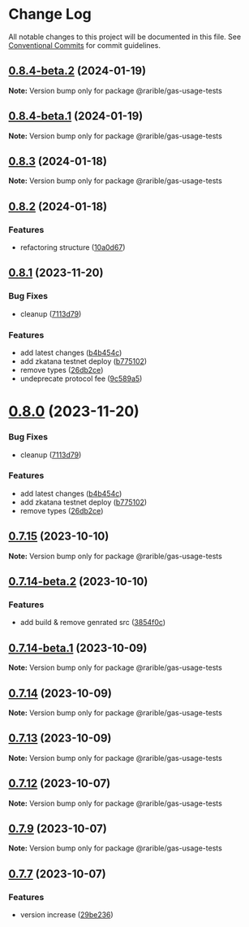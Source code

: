 # Change Log

All notable changes to this project will be documented in this file.
See [Conventional Commits](https://conventionalcommits.org) for commit guidelines.

## [0.8.4-beta.2](https://github.com/rarible/protocol-contracts/compare/v0.8.4-beta.1...v0.8.4-beta.2) (2024-01-19)

**Note:** Version bump only for package @rarible/gas-usage-tests

## [0.8.4-beta.1](https://github.com/rarible/protocol-contracts/compare/v0.8.3...v0.8.4-beta.1) (2024-01-19)

**Note:** Version bump only for package @rarible/gas-usage-tests

## [0.8.3](https://github.com/rarible/protocol-contracts/compare/v0.8.2...v0.8.3) (2024-01-18)

**Note:** Version bump only for package @rarible/gas-usage-tests

## [0.8.2](https://github.com/rarible/protocol-contracts/compare/v0.8.1...v0.8.2) (2024-01-18)

### Features

- refactoring structure ([10a0d67](https://github.com/rarible/protocol-contracts/commit/10a0d673d9a589aa8e341ea5e3aa9c0657cabe2d))

## [0.8.1](https://github.com/rarible/protocol-contracts/compare/v0.7.15...v0.8.1) (2023-11-20)

### Bug Fixes

- cleanup ([7113d79](https://github.com/rarible/protocol-contracts/commit/7113d7921da1a1dfec4883d73014a012d6ad01ef))

### Features

- add latest changes ([b4b454c](https://github.com/rarible/protocol-contracts/commit/b4b454c1f7e2ea2d86d3babe3e0294ea6d7baefd))
- add zkatana testnet deploy ([b775102](https://github.com/rarible/protocol-contracts/commit/b775102209edc789e5a190438215b557c20cc421))
- remove types ([26db2ce](https://github.com/rarible/protocol-contracts/commit/26db2cec680d566d4f12a3a56991a56ba895343e))
- undeprecate protocol fee ([9c589a5](https://github.com/rarible/protocol-contracts/commit/9c589a57028b2f541245f0e96557c535d1740bf9))

# [0.8.0](https://github.com/rarible/protocol-contracts/compare/v0.7.15...v0.8.0) (2023-11-20)

### Bug Fixes

- cleanup ([7113d79](https://github.com/rarible/protocol-contracts/commit/7113d7921da1a1dfec4883d73014a012d6ad01ef))

### Features

- add latest changes ([b4b454c](https://github.com/rarible/protocol-contracts/commit/b4b454c1f7e2ea2d86d3babe3e0294ea6d7baefd))
- add zkatana testnet deploy ([b775102](https://github.com/rarible/protocol-contracts/commit/b775102209edc789e5a190438215b557c20cc421))
- remove types ([26db2ce](https://github.com/rarible/protocol-contracts/commit/26db2cec680d566d4f12a3a56991a56ba895343e))

## [0.7.15](https://github.com/rarible/protocol-contracts/compare/v0.7.14-beta.3...v0.7.15) (2023-10-10)

**Note:** Version bump only for package @rarible/gas-usage-tests

## [0.7.14-beta.2](https://github.com/rarible/protocol-contracts/compare/v0.7.14-beta.1...v0.7.14-beta.2) (2023-10-10)

### Features

- add build & remove genrated src ([3854f0c](https://github.com/rarible/protocol-contracts/commit/3854f0c2581a721e079215ad0cdcec4680bca9fd))

## [0.7.14-beta.1](https://github.com/rarible/protocol-contracts/compare/v0.7.14-beta.0...v0.7.14-beta.1) (2023-10-09)

**Note:** Version bump only for package @rarible/gas-usage-tests

## [0.7.14](https://github.com/rarible/protocol-contracts/compare/v0.7.13...v0.7.14) (2023-10-09)

**Note:** Version bump only for package @rarible/gas-usage-tests

## [0.7.13](https://github.com/rarible/protocol-contracts/compare/v0.7.12-beta.3...v0.7.13) (2023-10-09)

**Note:** Version bump only for package @rarible/gas-usage-tests

## [0.7.12](https://github.com/rarible/protocol-contracts/compare/v0.7.11...v0.7.12) (2023-10-07)

**Note:** Version bump only for package @rarible/gas-usage-tests

## [0.7.9](https://github.com/rarible/protocol-contracts/compare/v0.7.8...v0.7.9) (2023-10-07)

**Note:** Version bump only for package @rarible/gas-usage-tests

## [0.7.7](https://github.com/rarible/protocol-contracts/compare/v0.3.0-beta7...v0.7.7) (2023-10-07)

### Features

- version increase ([29be236](https://github.com/rarible/protocol-contracts/commit/29be236fdfefbabf0922457a9fdc3e0a219088bd))
